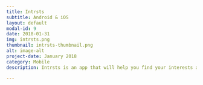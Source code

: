 ```yaml
---
title: Intrsts
subtitle: Android & iOS
layout: default
modal-id: 9
date: 2018-01-31
img: intrsts.png
thumbnail: intrsts-thumbnail.png
alt: image-alt
project-date: January 2018
category: Mobile
description: Intrsts is an app that will help you find your interests and make the best of yourself. The app will be released soon for <b>Android</b> and <b>iOS</b>. Find out more here <a href="http://david.schnitzhofer.at/intrsts"><b>here</b></a>.

--- 
```

